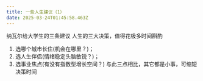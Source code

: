 ```yaml
---
title: 一些人生建议（1）
date: 2025-03-24T01:45:58.463Z
---
```


纳瓦尔给大学生的三条建议
人生的三大决策，值得花极多时间斟酌
1. 选哪个城市长住(机会在哪里？)；
2. 选人生伴侣(情绪稳定头脑敏锐？)；
3. 选事业焦点(有没有指数型增长空间？)
与此三点相比，其它都是小事，可缩短决策时间